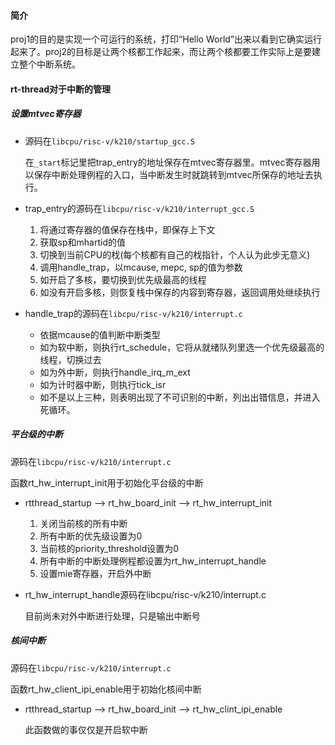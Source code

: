 #### 简介

proj1的目的是实现一个可运行的系统，打印“Hello World”出来以看到它确实运行起来了。proj2的目标是让两个核都工作起来，而让两个核都要工作实际上是要建立整个中断系统。

#### rt-thread对于中断的管理

##### 设置mtvec寄存器

- 源码在`libcpu/risc-v/k210/startup_gcc.S`

  在`_start`标记里把trap_entry的地址保存在mtvec寄存器里。mtvec寄存器用以保存中断处理例程的入口，当中断发生时就跳转到mtvec所保存的地址去执行。

- trap_entry的源码在`libcpu/risc-v/k210/interrupt_gcc.S`

  1. 将通过寄存器的值保存在栈中，即保存上下文
  2. 获取sp和mhartid的值
  3. 切换到当前CPU的𣏾(每个核都有自己的𣏾指针，个人认为此步无意义)
  4. 调用handle_trap，以mcause, mepc, sp的值为参数
  5. 如开启了多核，要切换到优先级最高的线程
  6. 如没有开启多核，则恢复栈中保存的内容到寄存器，返回调用处继续执行

- handle_trap的源码在`libcpu/risc-v/k210/interrupt.c`

  - 依据mcause的值判断中断类型
  - 如为软中断，则执行rt_schedule，它将从就绪队列里选一个优先级最高的线程，切换过去
  - 如为外中断，则执行handle_irq_m_ext
  - 如为计时器中断，则执行tick_isr
  - 如不是以上三种，则表明出现了不可识别的中断，列出出错信息，并进入死循环。

##### 平台级的中断

源码在`libcpu/risc-v/k210/interrupt.c`

函数rt_hw_interrupt_init用于初始化平台级的中断

- rtthread_startup --> rt_hw_board_init --> rt_hw_interrupt_init

  1. 关闭当前核的所有中断
  2. 所有中断的优先级设置为0
  3. 当前核的priority_threshold设置为0
  4. 所有中断的中断处理例程都设置为rt_hw_interrupt_handle
  5. 设置mie寄存器，开启外中断

- rt_hw_interrupt_handle源码在libcpu/risc-v/k210/interrupt.c

  目前尚未对外中断进行处理，只是输出中断号

##### 核间中断

源码在`libcpu/risc-v/k210/interrupt.c`

函数rt_hw_client_ipi_enable用于初始化核间中断

- rtthread_startup --> rt_hw_board_init --> rt_hw_clint_ipi_enable

  此函数做的事仅仅是开启软中断